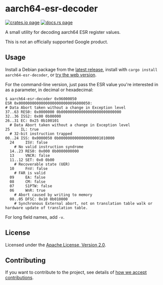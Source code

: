 # aarch64-esr-decoder

[![crates.io page](https://img.shields.io/crates/v/aarch64-esr-decoder.svg)](https://crates.io/crates/aarch64-esr-decoder)
[![docs.rs page](https://docs.rs/aarch64-esr-decoder/badge.svg)](https://docs.rs/aarch64-esr-decoder)

A small utility for decoding aarch64 ESR register values.

This is not an officially supported Google product.

## Usage

Install a Debian package from the
[latest release](https://github.com/google/aarch64-esr-decoder/releases/tag/0.2.0), install with
`cargo install aarch64-esr-decoder`, or
[try the web version](https://google.github.io/aarch64-esr-decoder/).

For the command-line version, just pass the ESR value you're interested in as a parameter, in
decimal or hexadecimal:

```
$ aarch64-esr-decoder 0x96000050
ESR 0x00000000000000000000000096000050:
# Data Abort taken without a change in Exception level
37..63 RES0: 0x0000000 0b000000000000000000000000000
32..36 ISS2: 0x00 0b00000
26..31 EC: 0x25 0b100101
  # Data Abort taken without a change in Exception level
25     IL: true
  # 32-bit instruction trapped
00..24 ISS: 0x0000050 0b0000000000000000001010000
  24     ISV: false
    # No valid instruction syndrome
  14..23 RES0: 0x000 0b0000000000
  13     VNCR: false
  11..12 SET: 0x0 0b00
    # Recoverable state (UER)
  10     FnV: false
    # FAR is valid
  09     EA: false
  08     CM: false
  07     S1PTW: false
  06     WnR: true
    # Abort caused by writing to memory
  00..05 DFSC: 0x10 0b010000
    # Synchronous External abort, not on translation table walk or hardware update of translation table.
```

For long field names, add `-v`.

## License

Licensed under the [Apache License, Version 2.0](http://www.apache.org/licenses/LICENSE-2.0).

## Contributing

If you want to contribute to the project, see details of
[how we accept contributions](CONTRIBUTING.md).
